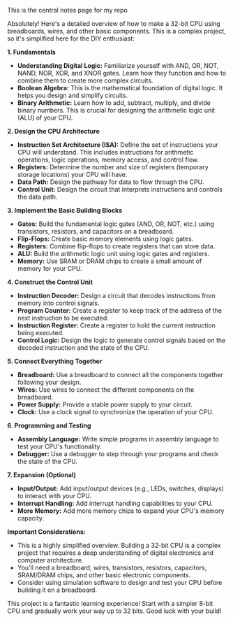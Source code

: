 This is the central notes page for my repo 

Absolutely! Here's a detailed overview of how to make a 32-bit CPU using breadboards, wires, and other basic components. This is a complex project, so it's simplified here for the DIY enthusiast:

**1. Fundamentals**

* **Understanding Digital Logic:** Familiarize yourself with AND, OR, NOT, NAND, NOR, XOR, and XNOR gates. Learn how they function and how to combine them to create more complex circuits.
* **Boolean Algebra:** This is the mathematical foundation of digital logic. It helps you design and simplify circuits.
* **Binary Arithmetic:**  Learn how to add, subtract, multiply, and divide binary numbers. This is crucial for designing the arithmetic logic unit (ALU) of your CPU.

**2. Design the CPU Architecture**

* **Instruction Set Architecture (ISA):** Define the set of instructions your CPU will understand. This includes instructions for arithmetic operations, logic operations, memory access, and control flow.
* **Registers:** Determine the number and size of registers (temporary storage locations) your CPU will have.
* **Data Path:** Design the pathway for data to flow through the CPU.
* **Control Unit:** Design the circuit that interprets instructions and controls the data path.

**3. Implement the Basic Building Blocks**

* **Gates:** Build the fundamental logic gates (AND, OR, NOT, etc.) using transistors, resistors, and capacitors on a breadboard.
* **Flip-Flops:**  Create basic memory elements using logic gates.
* **Registers:** Combine flip-flops to create registers that can store data.
* **ALU:**  Build the arithmetic logic unit using logic gates and registers.
* **Memory:** Use SRAM or DRAM chips to create a small amount of memory for your CPU.

**4. Construct the Control Unit**

* **Instruction Decoder:** Design a circuit that decodes instructions from memory into control signals.
* **Program Counter:** Create a register to keep track of the address of the next instruction to be executed.
* **Instruction Register:** Create a register to hold the current instruction being executed.
* **Control Logic:** Design the logic to generate control signals based on the decoded instruction and the state of the CPU.

**5. Connect Everything Together**

* **Breadboard:** Use a breadboard to connect all the components together following your design.
* **Wires:** Use wires to connect the different components on the breadboard.
* **Power Supply:** Provide a stable power supply to your circuit.
* **Clock:** Use a clock signal to synchronize the operation of your CPU.

**6. Programming and Testing**

* **Assembly Language:** Write simple programs in assembly language to test your CPU's functionality.
* **Debugger:** Use a debugger to step through your programs and check the state of the CPU.

**7. Expansion (Optional)**

* **Input/Output:** Add input/output devices (e.g., LEDs, switches, displays) to interact with your CPU.
* **Interrupt Handling:** Add interrupt handling capabilities to your CPU.
* **More Memory:** Add more memory chips to expand your CPU's memory capacity.

**Important Considerations:**

* This is a highly simplified overview. Building a 32-bit CPU is a complex project that requires a deep understanding of digital electronics and computer architecture.
* You'll need a breadboard, wires, transistors, resistors, capacitors, SRAM/DRAM chips, and other basic electronic components.
* Consider using simulation software to design and test your CPU before building it on a breadboard.

This project is a fantastic learning experience! Start with a simpler 8-bit CPU and gradually work your way up to 32 bits. Good luck with your build!
